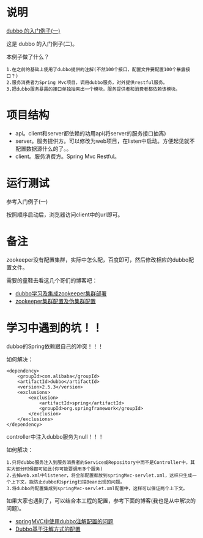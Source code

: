 #   说明

[dubbo 的入门例子(一)](http://www.github.com/xuanbo/dubbo-example)

这是 dubbo 的入门例子(二)。

本例子做了什么？
```
1.在之前的基础上使用了dubbo提供的注解(不然100个接口，配置文件要配置100个暴露接口？)
2.服务消费者为Spring Mvc项目，调用dubbo服务，对外提供restful服务。
3.把dubbo服务暴露的接口单独抽离出一个模块，服务提供者和消费者都依赖该模块。
```

#   项目结构

*   api。client和server都依赖的功用api(将server的服务接口抽离)
*   server。服务提供方。可以修改为web项目，在listen中启动。方便起见就不配置数据源什么的了。。
*   client。服务消费方。Spring Mvc Restful。

#   运行测试

参考入门例子(一)

按照顺序启动后，浏览器访问client中的url即可。

#   备注

zookeeper没有配置集群，实际中怎么配，百度即可，然后修改相应的dubbo配置文件。

需要的童鞋去看这几个哥们的博客吧：

*   [dubbo学习及集成zookeeper集群部署](http://blog.csdn.net/lexang1/article/details/52526352)
*   [zookeeper集群配置及伪集群配置](http://www.cnblogs.com/lee-mj/p/5082896.html)

#   学习中遇到的坑！！

dubbo的Spring依赖跟自己的冲突！！！

如何解决：
```
<dependency>
    <groupId>com.alibaba</groupId>
    <artifactId>dubbo</artifactId>
    <version>2.5.3</version>
    <exclusions>
        <exclusion>
            <artifactId>spring</artifactId>
            <groupId>org.springframework</groupId>
        </exclusion>
    </exclusions>
</dependency>
```

controller中注入dubbo服务为null！！！

如何解决：
```
1.只将dubbo服务注入到服务消费者的Service或Repository中而不是Controller中，其实大部分时候都可如此(你可能要调用多个服务)
2.去掉web.xml中listener，将全部配置都放到springMvc-servlet.xml，这样只生成一个上下文，能防止dubbo和spring扫描Bean出现的问题。
3.将dubbo的配置集成到springMvc-servlet.xml配置中，这样可以保证两个上下文。
```

如果大家也遇到了，可以结合本工程的配置，参考下面的博客(我也是从中解决的问题)。

*   [springMVC中使用dubbo注解配置的问题](http://blog.csdn.net/qq_16414307/article/details/50328481)
*   [Dubbo基于注解方式的配置](http://blog.csdn.net/lzxadsl/article/details/48494917)